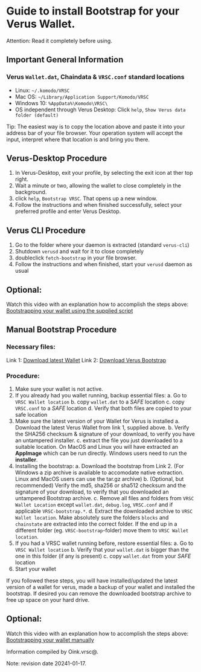 # Guide to install Bootstrap for your Verus Wallet.

Attention: Read it completely before using.

## Important General Information

### Verus `Wallet.dat`, Chaindata & `VRSC.conf` standard locations
 * Linux:		`~/.komodo/VRSC`
 * Mac OS: 	`~/Library/Application Support/Komodo/VRSC`
 * Windows 10: 	`%AppData%\Komodo\VRSC\`
 * OS independent through Verus Desktop: Click `help`, `Show Verus data folder (default)`

Tip: The easiest way is to copy the location above and paste it into your address bar of your file browser. Your operation system will accept the input, interpret where that location is and bring you there.


## Verus-Desktop Procedure
1. In Verus-Desktop, exit your profile, by selecting the exit icon at ther top right.
2. Wait a minute or two, allowing the wallet to close completely in the background.
3. click `help`, `Bootstrap VRSC`. That opens up a new window.
4. Follow the instructions and when finished successfully, select your preferred profile and enter Verus Desktop.

## Verus CLI Procedure
1. Go to the folder where your daemon is extracted (standard `verus-cli`)
3. Shutdown `verusd` and wait for it to close completely
4. doubleclick `fetch-bootstrap` in your file browser.
5. Follow the instructions and when finished, start your `verusd` daemon as usual


## Optional:
Watch this video with an explanation how to accomplish the steps above: [Bootstrapping your wallet using the supplied script](https://youtu.be/xgLxzel5t04)


## Manual Bootstrap Procedure

### Necessary files:

Link 1: [Download latest Wallet](https://verus.io/wallet.html)
Link 2: [Download Verus Bootstrap](https://bootstrap.verus.io/)

### Procedure:
1. Make sure your wallet is not active.
2. If you already had you wallet running, backup essential files:
	a. Go to `VRSC Wallet location`
	b. copy `wallet.dat` to a *SAFE* location
	c. copy `VRSC.conf` to a *SAFE* location
	d. Verify that both files are copied to your safe location
3. Make sure the latest version of your Wallet for Verus is installed
	a. Download the latest Verus Wallet from link 1, supplied above.
	b. Verify the SHA256 checksum & signature of your download, to verify you have an untampered installer.
	c. extract the file you just downloaded to a suitable location.
	  On MacOS and Linux you will have extracted an **AppImage** which can be run directly. Windows users need to run the **installer**.
4. Installing the bootstrap:
  a. Download the bootstrap from Link 2. (For Windows a zip archive is available to accomodate native extraction. Linux and MacOS users can use the tar.gz archive)
  b. (Optional, but recommended) Verify the md5, sha256 or sha512 checksum and the signature of your download, to verify that you downloaded an untampered Bootstrap archive.
  c. Remove all files and folders from `VRSC Wallet Location` except `wallet.dat`, `debug.log`, `VRSC.conf` and if applicable `VRSC-bootstrap.*`.
  d. Extract the downloaded archive to `VRSC Wallet location`.  Make absolutely sure the folders `blocks` and `chainstate` are extracted into the correct folder. If the end up in a different folder (eg. `VRSC-bootstrap`-folder) move them to `VRSC Wallet location`.
5. If you had a VRSC wallet running before, restore essential files:
	a. Go to `VRSC Wallet location`
	b. Verify that your `wallet.dat` is bigger than the one in this folder (if any is present)
	c. copy `wallet.dat` from your *SAFE* location
6. Start your wallet

If you followed these steps, you will have installed/updated the latest version of a wallet for verus, made a backup of your wallet and installed the bootstrap. If desired you can remove the downloaded bootstrap archive to free up space on your hard drive.

## Optional:
Watch this video with an explanation how to accomplish the steps above: [Bootstrapping your wallet manually](https://youtu.be/ILr8vDgfPHI)


Information compiled by Oink.vrsc@.

Note: revision date 20241-01-17.
